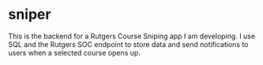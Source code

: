 # sniper
This is the backend for a Rutgers Course Sniping app I am developing. I use SQL and the Rutgers SOC endpoint to store data and send notifications to users when a selected course opens up.
